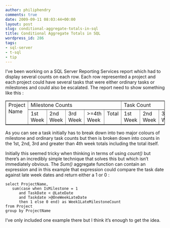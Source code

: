 ```yaml
---
author: philiphendry
comments: true
date: 2009-09-11 08:03:44+00:00
layout: post
slug: conditional-aggregate-totals-in-sql
title: Conditional Aggregate Totals in SQL
wordpress_id: 286
tags:
- sql-server
- t-sql
- tip
---
```


I’ve been working on a SQL Server Reporting Services report which had to display several counts on each row. Each row represented a project and each project could have several tasks that were either ordinary tasks or milestones and could also be escalated. The report need to show something like this :

 <table cellpadding="2" cellspacing="0" border="1" width="402" ><tbody >     <tr >       
<td width="101" rowspan="2" valign="top" >Project Name
</td>        
<td width="118" colspan="5" valign="top" >Milestone Counts
</td>        
<td width="107" colspan="5" valign="top" >Task Count
</td>        
<td width="74" rowspan="2" valign="top" >Escalated Task Count
</td>     </tr>      <tr >       
<td width="123" valign="top" >1st Week
</td>        
<td width="123" valign="top" >2nd Week
</td>        
<td width="123" valign="top" >3rd Week
</td>        
<td width="123" valign="top" >>=4th Week
</td>        
<td width="123" valign="top" >Total
</td>        
<td width="123" valign="top" >1st Week
</td>        
<td width="123" valign="top" >2nd Week
</td>        
<td width="123" valign="top" >3rd Week
</td>        
<td width="123" valign="top" >>=4th Week
</td>        
<td width="123" valign="top" >Total
</td>     </tr>   </tbody></table>  

As you can see a task initially has to break down into two major colours of milestone and ordinary task counts but then is broken down into counts in the 1st, 2nd, 3rd and greater than 4th week totals including the total itself.

 

Initially this seemed tricky when thinking in terms of using _count()_ but there’s an incredibly simple technique that solves this but which isn’t immediately obvious. The _Sum()_ aggregate function can contain an expression and in this example that expression could compare the task date against late week dates and return either a 1 or 0 :

 
    
```
select ProjectName,
   sum(case when IsMilestone = 1 
      and TaskDate < @LateDate 
      and Taskdate >@OneWeekLateDate               
      then 1 else 0 end) as Week1LateMilestoneCount
from Project
group by ProjectName
```




I’ve only included one example there but I think it’s enough to get the idea.
